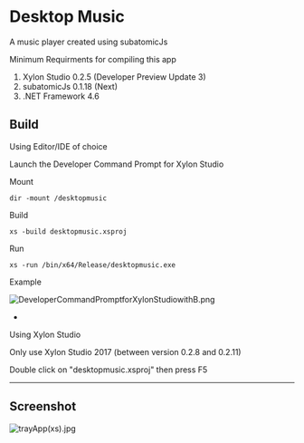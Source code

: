 # Desktop Music
A music player created using subatomicJs

Minimum Requirments for compiling this app

1. Xylon Studio 0.2.5 (Developer Preview Update 3)
2. subatomicJs 0.1.18 (Next)
3. .NET Framework 4.6

## Build
Using Editor/IDE of choice

Launch the Developer Command Prompt for Xylon Studio

Mount 
```
dir -mount /desktopmusic
```


Build
```
xs -build desktopmusic.xsproj
```


Run
```
xs -run /bin/x64/Release/desktopmusic.exe
```
Example

![DeveloperCommandPromptforXylonStudiowithB.png](http://s16.postimg.org/4agqbwhhh/Developer_Command_Prompt_for_Xylon_Studio_with_B.png)

-
Using Xylon Studio

Only use Xylon Studio 2017 (between version 0.2.8 and 0.2.11)

Double click on "desktopmusic.xsproj" then press F5


---
## Screenshot
![trayApp(xs).jpg](https://s30.postimg.org/lp9os026p/tray_App_xs.jpg)

